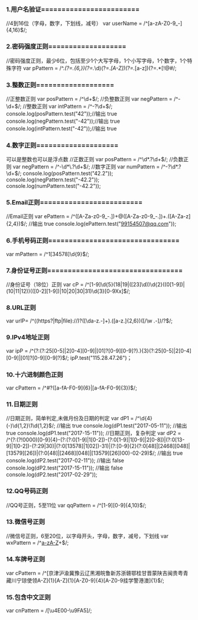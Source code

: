 ### 1.用户名验证========================
//4到16位（字母，数字，下划线，减号）
var userName = /^[a-zA-Z0-9_-]{4,16}$/;

### 2.密码强度正则===================
//密码强度正则，最少6位，包括至少1个大写字母，1个小写字母，1个数字，1个特殊字符
var pPattern = /^.*(?=.{6,})(?=.*\d)(?=.*[A-Z])(?=.*[a-z])(?=.*[!@#$%^&*? ]).*$/;

### 3.整数正则===================
//正整数正则
var posPattern = /^\d+$/;
//负整数正则
var negPattern = /^-\d+$/;
//整数正则
var intPattern = /^-?\d+$/;
console.log(posPattern.test("42"));//输出 true
console.log(negPattern.test("-42"));//输出 true
console.log(intPattern.test("-42"));//输出 true

### 4.数字正则====================
可以是整数也可以是浮点数
//正数正则
var posPattern = /^\d*\.?\d+$/;
//负数正则
var negPattern = /^-\d*\.?\d+$/;
//数字正则
var numPattern = /^-?\d*\.?\d+$/;
console.log(posPattern.test("42.2"));
console.log(negPattern.test("-42.2"));
console.log(numPattern.test("-42.2"));

### 5.Email正则=========================
//Email正则
var ePattern = /^([A-Za-z0-9_\-\.])+\@([A-Za-z0-9_\-\.])+\.([A-Za-z]{2,4})$/;
//输出 true
console.log(ePattern.test("99154507@qq.com"));

### 6.手机号码正则================================
var mPattern = /^1[34578]\d{9}$/;

### 7.身份证号正则=================================
//身份证号（18位）正则
var cP = /^[1-9]\d{5}(18|19|([23]\d))\d{2}((0[1-9])|(10|11|12))(([0-2][1-9])|10|20|30|31)\d{3}[0-9Xx]$/;

### 8.URL正则
var urlP= /^((https?|ftp|file):\/\/)?([\da-z\.-]+)\.([a-z\.]{2,6})([\/\w \.-]*)*\/?$/;

### 9.IPv4地址正则
var ipP = /^(?:(?:25[0-5]|2[0-4][0-9]|[01]?[0-9][0-9]?)\.){3}(?:25[0-5]|2[0-4][0-9]|[01]?[0-9][0-9]?)$/;
ipP.test("115.28.47.26")；

### 10.十六进制颜色正则
var cPattern = /^#?([a-fA-F0-9]{6}|[a-fA-F0-9]{3})$/;

### 11.日期正则
//日期正则，简单判定,未做月份及日期的判定
var dP1 = /^\d{4}(\-)\d{1,2}\1\d{1,2}$/;
//输出 true
console.log(dP1.test("2017-05-11"));
//输出 true
console.log(dP1.test("2017-15-11"));
//日期正则，复杂判定
var dP2 = /^(?:(?!0000)[0-9]{4}-(?:(?:0[1-9]|1[0-2])-(?:0[1-9]|1[0-9]|2[0-8])|(?:0[13-9]|1[0-2])-(?:29|30)|(?:0[13578]|1[02])-31)|(?:[0-9]{2}(?:0[48]|[2468][048]|[13579][26])|(?:0[48]|[2468][048]|[13579][26])00)-02-29)$/;
//输出 true
console.log(dP2.test("2017-02-11"));
//输出 false
console.log(dP2.test("2017-15-11"));
//输出 false
console.log(dP2.test("2017-02-29"));

### 12.QQ号码正则
//QQ号正则，5至11位
var qqPattern = /^[1-9][0-9]{4,10}$/;

### 13.微信号正则
//微信号正则，6至20位，以字母开头，字母，数字，减号，下划线
var wxPattern = /^[a-zA-Z]([-_a-zA-Z0-9]{5,19})+$/;

### 14.车牌号正则
var cPattern = /^[京津沪渝冀豫云辽黑湘皖鲁新苏浙赣鄂桂甘晋蒙陕吉闽贵粤青藏川宁琼使领A-Z]{1}[A-Z]{1}[A-Z0-9]{4}[A-Z0-9挂学警港澳]{1}$/;

### 15.包含中文正则
var cnPattern = /[\u4E00-\u9FA5]/;
